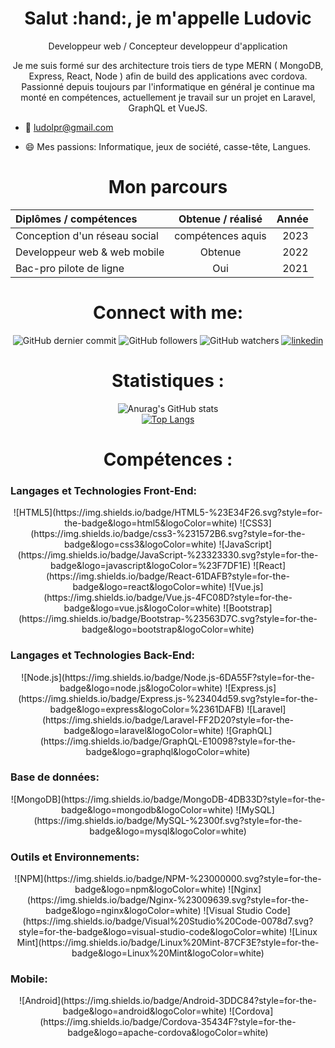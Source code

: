 <h1 align="center">Salut :hand:, je m'appelle Ludovic</h1>
<p align="center">Developpeur web / Concepteur developpeur d'application</p>

<center>

Je me suis formé sur des architecture trois tiers de type MERN ( MongoDB, Express, React, Node ) afin de build des applications avec cordova. Passionné depuis toujours par l'informatique en général je continue ma monté en compétences, actuellement je travail sur un projet en Laravel, GraphQL et VueJS.

</center>

- :email: ludolpr@gmail.com

- :smile:  Mes passions: Informatique, jeux de société, casse-tête, Langues.


<h1 align="center">Mon parcours</h1>

<div align="center">

| Diplômes / compétences        | Obtenue / réalisé        |  Année  |
| :---                          | :----:                   |    ---: |
| Conception d'un réseau social | compétences aquis        | 2023
| Developpeur web & web mobile  | Obtenue                  | 2022    |
| Bac-pro pilote de ligne       | Oui                      | 2021    |



</div>


<h1 align="center">Connect with me:</h1>

<div align="center">

![GitHub dernier commit](liens)
![GitHub followers](liens)
![GitHub watchers](liens)
 [![linkedin](https://img.shields.io/badge/linkedin-0A66C2?style=for-the-badge&logo=linkedin&logoColor=white&style=social)](https://www.linkedin.com/in/ludovic-leprout-7b1635244/)

</div>

<h1 align="center">Statistiques :</h1>

<div align="center">
 
![Anurag's GitHub stats](https://github-readme-stats.vercel.app/api?username=ludolpr&theme=chartreuse-dark&show_icons=true) <br>
[![Top Langs](https://github-readme-stats.vercel.app/api/top-langs/?username=ludolpr&layout=compact)](https://github.com/anuraghazra/github-readme-stats)

</div>

<h1 align="center">Compétences :</h1>

### Langages et Technologies Front-End:
<div align="center">
![HTML5](https://img.shields.io/badge/HTML5-%23E34F26.svg?style=for-the-badge&logo=html5&logoColor=white)
![CSS3](https://img.shields.io/badge/css3-%231572B6.svg?style=for-the-badge&logo=css3&logoColor=white)
![JavaScript](https://img.shields.io/badge/JavaScript-%23323330.svg?style=for-the-badge&logo=javascript&logoColor=%23F7DF1E)
![React](https://img.shields.io/badge/React-61DAFB?style=for-the-badge&logo=react&logoColor=white)
![Vue.js](https://img.shields.io/badge/Vue.js-4FC08D?style=for-the-badge&logo=vue.js&logoColor=white)
![Bootstrap](https://img.shields.io/badge/Bootstrap-%23563D7C.svg?style=for-the-badge&logo=bootstrap&logoColor=white)
</div>

### Langages et Technologies Back-End:
<div align="center">
![Node.js](https://img.shields.io/badge/Node.js-6DA55F?style=for-the-badge&logo=node.js&logoColor=white)
![Express.js](https://img.shields.io/badge/Express.js-%23404d59.svg?style=for-the-badge&logo=express&logoColor=%2361DAFB)
![Laravel](https://img.shields.io/badge/Laravel-FF2D20?style=for-the-badge&logo=laravel&logoColor=white)
![GraphQL](https://img.shields.io/badge/GraphQL-E10098?style=for-the-badge&logo=graphql&logoColor=white)
</div>

### Base de données:
<div align="center">
![MongoDB](https://img.shields.io/badge/MongoDB-4DB33D?style=for-the-badge&logo=mongodb&logoColor=white)
![MySQL](https://img.shields.io/badge/MySQL-%2300f.svg?style=for-the-badge&logo=mysql&logoColor=white)
</div>

### Outils et Environnements:
<div align="center">
![NPM](https://img.shields.io/badge/NPM-%23000000.svg?style=for-the-badge&logo=npm&logoColor=white)
![Nginx](https://img.shields.io/badge/Nginx-%23009639.svg?style=for-the-badge&logo=nginx&logoColor=white)
![Visual Studio Code](https://img.shields.io/badge/Visual%20Studio%20Code-0078d7.svg?style=for-the-badge&logo=visual-studio-code&logoColor=white)
![Linux Mint](https://img.shields.io/badge/Linux%20Mint-87CF3E?style=for-the-badge&logo=Linux%20Mint&logoColor=white)
</div>

### Mobile:
<div align="center">
![Android](https://img.shields.io/badge/Android-3DDC84?style=for-the-badge&logo=android&logoColor=white)
![Cordova](https://img.shields.io/badge/Cordova-35434F?style=for-the-badge&logo=apache-cordova&logoColor=white)

</div>








</div>


